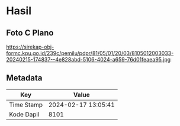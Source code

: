 # Hasil

## Foto C Plano

https://sirekap-obj-formc.kpu.go.id/239c/pemilu/pdpr/81/05/01/20/03/8105012003033-20240215-174837--4e828abd-5106-4024-a659-76d01feaea95.jpg


## Metadata

| Key        | Value               |
| ---------- | ------------------- |
| Time Stamp | 2024-02-17 13:05:41 |
| Kode Dapil | 8101                |



